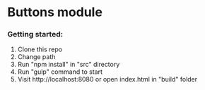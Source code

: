 # Buttons module


### Getting started:

1. Clone this repo
2. Change path 
3. Run "npm install" in "src" directory
4. Run "gulp" command to start
5. Visit http://localhost:8080 or open index.html in "build" folder